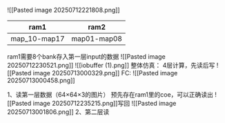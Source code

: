 ![[Pasted image 20250712221808.png]]

| ram1         | ram2        |
| ------------ | ----------- |
| map_10-map17 | map01-map08 |
ram1需要8个bank存入第一层input的数据
![[Pasted image 20250712230521.png]]
![[iobuffer (1).png]]
整体仿真：
4层计算，先读后写
![[Pasted image 20250713000329.png]]
FC:
![[Pasted image 20250713000458.png]]

1、读第一层数据（64×64×3的图片）
预先存在ram1里的coe，可以正确读出
![[Pasted image 20250712235215.png]]写回
![[Pasted image 20250713001806.png]]
2、第二层读